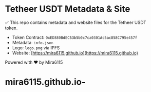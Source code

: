 # Tetheer USDT Metadata & Site

✅ This repo contains metadata and website files for the Tetheer USDT token.

- Token Contract: `0xED880BdEC53b5b0c7ca0301Ac5ac858C795e457f`
- Metadata: `info.json`
- Logo: `logo.png` via IPFS
- Website: [https://mira6115.github.io](https://mira6115.github.io)

Powered with ❤️ by Mira6115
# mira6115.github.io-
